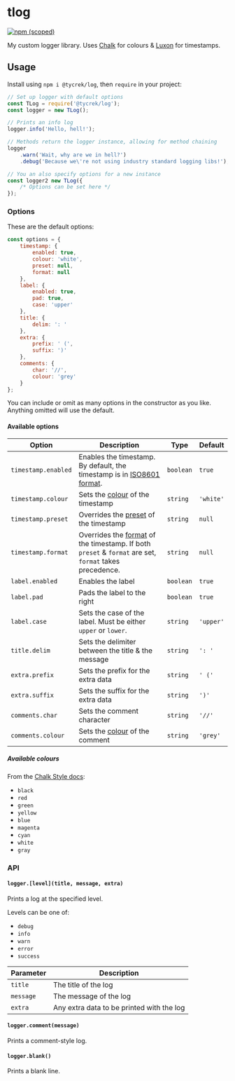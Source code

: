 # tlog

[![npm (scoped)](https://img.shields.io/npm/v/@tycrek/log?color=%23CB3837&label=View%20on%20NPM&logo=npm&style=for-the-badge)](https://www.npmjs.com/package/@tycrek/log)

My custom logger library. Uses [Chalk] for colours & [Luxon] for timestamps.

## Usage

Install using `npm i @tycrek/log`, then `require` in your project:

```js
// Set up logger with default options
const TLog = require('@tycrek/log');
const logger = new TLog();

// Prints an info log
logger.info('Hello, hell!');

// Methods return the logger instance, allowing for method chaining
logger
    .warn('Wait, why are we in hell?')
    .debug('Because we\'re not using industry standard logging libs!');

// You an also specify options for a new instance
const logger2 new TLog({
    /* Options can be set here */
});
```

### Options

These are the default options:
```js
const options = {
    timestamp: {
        enabled: true,
        colour: 'white',
        preset: null,
        format: null
    },
    label: {
        enabled: true,
        pad: true,
        case: 'upper'
    },
    title: {
        delim: ': '
    },
    extra: {
        prefix: ' (',
        suffix: ')'
    },
    comments: {
        char: '//',
        colour: 'grey'
    }
};
```

You can include or omit as many options in the constructor as you like. Anything omitted will use the default.

#### Available options

| Option | Description | Type | Default |
| --- | --- | --- | --- |
| `timestamp.enabled` | Enables the timestamp. By default, the timestamp is in [ISO8601 format](https://en.wikipedia.org/wiki/ISO_8601). | `boolean` | `true` |
| `timestamp.colour` | Sets the [colour][available colours] of the timestamp | `string` | `'white'` |
| `timestamp.preset` | Overrides the [preset][Luxon prefix] of the timestamp | `string` | `null` |
| `timestamp.format` | Overrides the [format][Luxon format] of the timestamp. If both `preset` & `format` are set, `format` takes precedence. | `string` | `null` |
| `label.enabled` | Enables the label | `boolean` | `true` |
| `label.pad` | Pads the label to the right | `boolean` | `true` |
| `label.case` | Sets the case of the label. Must be either `upper` or `lower`. | `string` | `'upper'` |
| `title.delim` | Sets the delimiter between the title & the message | `string` | `': '` |
| `extra.prefix` | Sets the prefix for the extra data | `string` | `' ('` |
| `extra.suffix` | Sets the suffix for the extra data | `string` | `')'` |
| `comments.char` | Sets the comment character | `string` | `'//'` |
| `comments.colour` | Sets the [colour][available colours] of the comment | `string` | `'grey'` |

##### Available colours

From the [Chalk Style docs]:

- `black`
- `red`
- `green`
- `yellow`
- `blue`
- `magenta`
- `cyan`
- `white`
- `gray`

### API

#### `logger.[level](title, message, extra)`

Prints a log at the specified level.

Levels can be one of:

- `debug`
- `info`
- `warn`
- `error`
- `success`

| Parameter | Description |
| --- | --- |
| `title` | The title of the log |
| `message` | The message of the log |
| `extra` | Any extra data to be printed with the log |

#### `logger.comment(message)`

Prints a comment-style log.

#### `logger.blank()`

Prints a blank line.

[Chalk]: https://github.com/chalk/chalk
[Luxon]: https://moment.github.io/luxon
[available colours]: #available-colours
[Chalk Style docs]: https://www.npmjs.com/package/chalk/v/1.0.0#styles
[Luxon prefix]: https://moment.github.io/luxon/#/formatting?id=presets
[Luxon format]: https://moment.github.io/luxon/#/formatting?id=table-of-tokens
